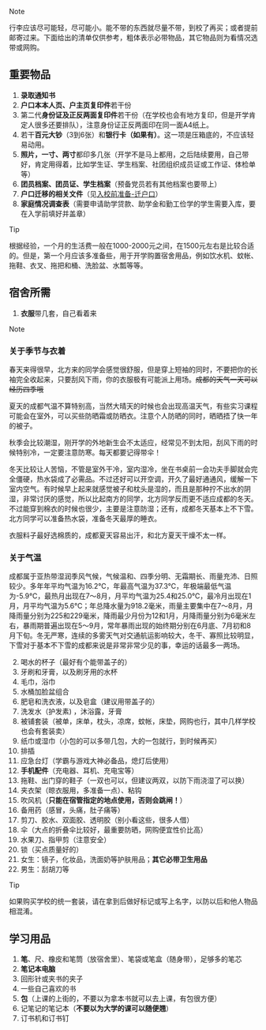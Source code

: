 > [!NOTE]
>
> 行李应该尽可能轻，尽可能小。能不带的东西就尽量不带，到校了再买；或者提前邮寄过来。下面给出的清单仅供参考，粗体表示必带物品，其它物品则为看情况选带或网购。

## 重要物品

1. **录取通知书**
2. **户口本本人页、户主页复印件**若干份
3. 第二代**身份证及正反两面复印件**若干份（在学校也会有地方复印，但是开学肯定人很多还要排队），注意身份证正反两面印在同一面A4纸上。
4. 若干**百元大钞**（3到6张）和**银行卡（如果有）**。这一项是压箱底的，不应该轻易动用。
5. **照片，一寸、两寸**都印多几张（开学不是马上都用，之后陆续要用，自己带好，肯定用得着，比如学生证、学生档案、社团组织成员证或工作证、体检单等）
6. **团员档案、团员证、学生档案**（预备党员若有其他档案也要带上）
8. **户口迁移的相关文件**（见[入校前准备-迁户口](preparations/accommodation?id=迁户口)）
9. **家庭情况调查表**（需要申请助学贷款、助学金和勤工俭学的学生需要入库，要在入学前填好并盖章）

> [!TIP]
>
> 根据经验，一个月的生活费一般在1000-2000元之间，在1500元左右是比较合适的。但是，第一个月应该多准备些，用于开学购置宿舍用品，例如饮水机、蚊帐、拖鞋、衣叉、拖把和桶、洗脸盆、水瓢等等。

## 宿舍所需

1. **衣服**带几套，自己看着来

> [!NOTE]
>
> ### 关于季节与衣着
>
> 春天来得很早，北方来的同学会感觉很舒服，但是穿上短袖的同时，不要把你的长袖完全收起来，只要刮风下雨，你的衣服极有可能派上用场。~~成都的天气一天可以经历四季哦~~
>
> 夏天的成都气温不算特别高，当然大晴天的时候也会出现高温天气，有些实习课程可能会在室外，可以买些防晒霜或防晒衣。注意个人防晒的同时，晒晒捂了快一年的被子。 
>
> 秋季会比较潮湿，刚开学的外地新生会不太适应，经常见不到太阳，刮风下雨的时候特别冷，一定要注意防寒。每天都要记得带伞！ 
>
> 冬天比较让人苦恼，不管是室外干冷，室内湿冷，坐在书桌前一会功夫手脚就会完全僵硬，热水袋成了必需品。不过还好可以开空调，开久了最好通通风，缓解一下室内空气。有时候早上起来就感觉被子和枕头是湿的，而且是那种拧不出水的阴湿，非常讨厌的感觉，所以比起南方的同学，北方同学反而更不适应成都的冬天。不过能穿到棉衣的时候也很少，主要是注意防湿；还有，成都冬天基本上不下雪。北方同学可以准备热水袋，准备冬天最厚的睡衣。
>
> 衣服料子最好选棉质的，成都夏天容易出汗，和北方夏天干燥不太一样。 
>
> ### 关于气温
>
> 成都属于亚热带湿润季风气候，气候温和、四季分明、无霜期长、雨量充沛、日照较少。多年年平均气温为16.2℃，年最高气温为37.3℃，年极端最低气温为-5.9℃，最热月出现在7～8月，月平均气温为25.4和25.0℃，最冷月出现在1月，月平均气温为5.6℃；年总降水量为918.2毫米，雨量主要集中在7～8月，月降雨量分别为225和229毫米，降雨最少月份为12和1月，月降雨量分别为6毫米左右，暴雨期普遍出现在5～9月，常年暴雨出现的始终期分别在6月底、7月初和8月下旬。冬无严寒，连续的多雾天气对交通航运影响较大，冬干、寡照比较明显，下雪对于基本不下雪的成都来说是非常非常少见的事，幸运的话最多一两场。

2. 喝水的杯子（最好有个能带盖子的）
3. 牙刷和牙膏，以及刷牙用的水杯
4. 毛巾，浴巾
5. 水桶加脸盆组合
6. 肥皂和洗衣液，以及皂盒（建议用带盖子的）
7. 洗发水（护发素) ，沐浴露，牙膏
8. 被铺套装（被单，床单，枕头，凉席，蚊帐，床垫，网购也行，其中几样学校也会有套装卖）
9. 纸巾或湿巾（小包的可以多带几包，大的一包就行，到时候再买）
10. 排插
11. 应急台灯（学霸与游戏大神必备品，熄灯后使用）
12. **手机配件**（充电器、耳机、充电宝等）
13. 拖鞋、出门穿的鞋子（一双也可以，但建议两双，以防下雨浇湿了可以换） 
14. 夹衣架（晾衣服用，多准备一点）、粘钩
15. 吹风机（**只能在宿管指定的地点使用，否则会跳闸！**）
16. 备用药（感冒，头痛，肚子痛等）
17. 剪刀、胶水、双面胶、透明胶（别小看这些，很多人借）
18. 伞（大点的折叠伞比较好，最重要防晒，网购便宜性价比高）
19. 水果刀、指甲剪（注意安全）
20. 锁（买点质量好的）
21. 女生：镜子，化妆品，洗面奶等护肤用品；**其它必带卫生用品**
22. 男生：刮胡刀等

> [!TIP]
>
> 如果购买学校的统一套装，请在拿到后做好标记或写上名字，以防以后和他人物品相混淆。

## 学习用品

1. **笔**、尺、橡皮和笔筒（放宿舍里）、笔袋或笔盒（随身带），足够多的笔芯
2. **笔记本电脑**
3. 回形针或夹书的夹子
4. 一些自己喜欢的书
5. **包**（上课的上街的，不要以为拿本书就可以去上课，有包很方便）
6. 记笔记的笔记本（**不要以为大学的课可以随便翘**）
7. 订书机和订书钉

